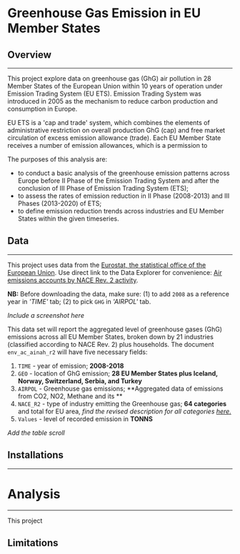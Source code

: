 # Greenhouse Gas Emission in EU Member States

## Overview
___
This project explore data on greenhouse gas (GhG) air pollution in 28 Member States of the European Union within 10 years of operation under Emission Trading System (EU ETS). Emission Trading System was introduced in 2005 as the mechanism to reduce carbon production and consumption in Europe.

EU ETS is a 'cap and trade' system, which combines the elements of administrative restriction on overall production GhG (cap) and free market circulation of excess emission allowance (trade). Each EU Member State receives a number of emission allowances, which is a permission to

The purposes of this analysis are:
- to conduct a basic analysis of the greenhouse emission patterns across Europe before II Phase of the Emission Trading System and after the conclusion of III Phase of Emission Trading System (ETS);
- to assess the rates of emission reduction in II Phase (2008-2013) and III Phases (2013-2020) of ETS;
- to define emission reduction trends across industries and EU Member States within the given timeseries.

## Data
___
This project uses data from the [Eurostat, the statistical office of the European Union](https://ec.europa.eu/eurostat/web/environment/data/database). Use direct link to the Data Explorer for convenience: [Air emissions accounts by NACE Rev. 2 activity](https://appsso.eurostat.ec.europa.eu/nui/show.do?dataset=env_ac_ainah_r2&lang=en).

**NB:** Before downloading the data, make sure: (1) to add `2008` as a reference year in *'TIME'* tab; (2) to pick `GHG` in *'AIRPOL'* tab.	   

*Include a screenshot here*

This data set will report the aggregated level of greenhouse gases (GhG) emissions across all EU Member States, broken down by 21 industries (classified according to NACE Rev. 2) plus households. The document `env_ac_ainah_r2` will have five necessary fields:

1. `TIME` - year of emission; **2008-2018**
2. `GEO` - location of GhG emission; **28 EU Member States plus Iceland, Norway, Switzerland, Serbia, and Turkey**  
3. `AIRPOL` - Greenhouse gas emissions; **Aggregated data of emissions from CO2, NO2, Methane and its **
4. `NACE_R2` - type of industry emitting the Greenhouse gas; **64 categories** and total for EU area, *find the revised description for all categories [here.](https://ec.europa.eu/eurostat/ramon/nomenclatures/index.cfm?TargetUrl=DSP_NOM_DTL_VIEW&StrNom=NACE_REV2&StrLanguageCode=EN&IntPcKey=&IntKey=18506834&StrLayoutCode=HIERARCHIC&IntCurrentPage=1)*
5. `Values` - level of recorded emission in **TONNS**

*Add the table scroll*


## Installations
___


# Analysis
___
This project

## Limitations
